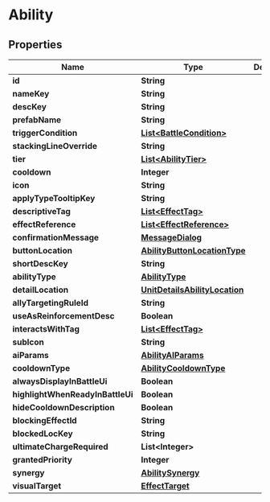 

# Ability


## Properties

| Name | Type | Description | Notes |
|------------ | ------------- | ------------- | -------------|
|**id** | **String** |  |  [optional] |
|**nameKey** | **String** |  |  [optional] |
|**descKey** | **String** |  |  [optional] |
|**prefabName** | **String** |  |  [optional] |
|**triggerCondition** | [**List&lt;BattleCondition&gt;**](BattleCondition.md) |  |  [optional] |
|**stackingLineOverride** | **String** |  |  [optional] |
|**tier** | [**List&lt;AbilityTier&gt;**](AbilityTier.md) |  |  [optional] |
|**cooldown** | **Integer** |  |  [optional] |
|**icon** | **String** |  |  [optional] |
|**applyTypeTooltipKey** | **String** |  |  [optional] |
|**descriptiveTag** | [**List&lt;EffectTag&gt;**](EffectTag.md) |  |  [optional] |
|**effectReference** | [**List&lt;EffectReference&gt;**](EffectReference.md) |  |  [optional] |
|**confirmationMessage** | [**MessageDialog**](MessageDialog.md) |  |  [optional] |
|**buttonLocation** | [**AbilityButtonLocationType**](AbilityButtonLocationType.md) |  |  [optional] |
|**shortDescKey** | **String** |  |  [optional] |
|**abilityType** | [**AbilityType**](AbilityType.md) |  |  [optional] |
|**detailLocation** | [**UnitDetailsAbilityLocation**](UnitDetailsAbilityLocation.md) |  |  [optional] |
|**allyTargetingRuleId** | **String** |  |  [optional] |
|**useAsReinforcementDesc** | **Boolean** |  |  [optional] |
|**interactsWithTag** | [**List&lt;EffectTag&gt;**](EffectTag.md) |  |  [optional] |
|**subIcon** | **String** |  |  [optional] |
|**aiParams** | [**AbilityAIParams**](AbilityAIParams.md) |  |  [optional] |
|**cooldownType** | [**AbilityCooldownType**](AbilityCooldownType.md) |  |  [optional] |
|**alwaysDisplayInBattleUi** | **Boolean** |  |  [optional] |
|**highlightWhenReadyInBattleUi** | **Boolean** |  |  [optional] |
|**hideCooldownDescription** | **Boolean** |  |  [optional] |
|**blockingEffectId** | **String** |  |  [optional] |
|**blockedLocKey** | **String** |  |  [optional] |
|**ultimateChargeRequired** | **List&lt;Integer&gt;** |  |  [optional] |
|**grantedPriority** | **Integer** |  |  [optional] |
|**synergy** | [**AbilitySynergy**](AbilitySynergy.md) |  |  [optional] |
|**visualTarget** | [**EffectTarget**](EffectTarget.md) |  |  [optional] |



